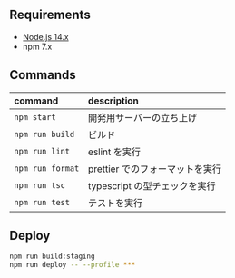 ## Requirements

- [Node.js 14.x](https://nodejs.org/en/)
- npm 7.x

## Commands

| command          | description                     |
| :--------------- | :------------------------------ |
| `npm start`      | 開発用サーバーの立ち上げ        |
| `npm run build`  | ビルド                          |
| `npm run lint`   | eslint を実行                   |
| `npm run format` | prettier でのフォーマットを実行 |
| `npm run tsc`    | typescript の型チェックを実行   |
| `npm run test`   | テストを実行                    |

## Deploy

```bash
npm run build:staging
npm run deploy -- --profile ***
```
